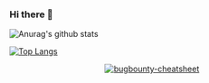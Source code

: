 ### Hi there 👋

<!--
**Ankit3k/Ankit3k** is a ✨ _special_ ✨ repository because its `README.md` (this file) appears on your GitHub profile.
-->
![Anurag's github stats](https://github-readme-stats.vercel.app/api?username=Ankit3k&show_icons=true&theme=radical)

[![Top Langs](https://github-readme-stats.vercel.app/api/top-langs/?username=Ankit3k)](https://github.com/anuraghazra/github-readme-stats)


<!--
- 🔭 I’m currently working as a Student
- 🌱 I’m currently learning.
- 👯 I’m looking to collaborate on ...
- 🤔 I’m looking for help with ...
- 💬 Ask me about ...
- 📫 How to reach me: ...
- 😄 Pronouns: ...
- ⚡ Fun fact: ...
-->


<p align="center">
<a href="https://github.com/Ankit3k/bugbounty-cheatsheet"><img title="bugbounty-cheatsheet" src="https://github-readme-stats.vercel.app/api/pin/?username=htr-tech&repo=bugbounty-cheatsheet&theme=dark"></a>
